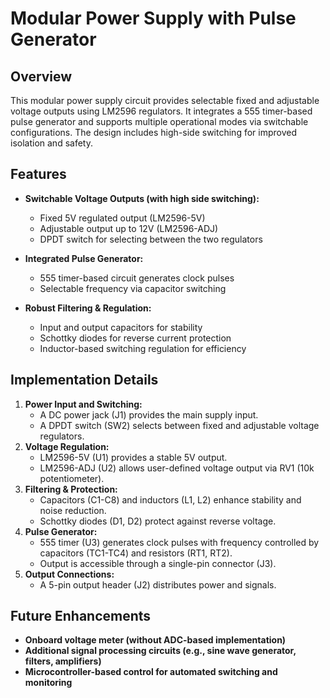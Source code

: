# Modular Power Supply with Pulse Generator

## Overview
This modular power supply circuit provides selectable fixed and adjustable voltage outputs using LM2596 regulators. It integrates a 555 timer-based pulse generator and supports multiple operational modes via switchable configurations. The design includes high-side switching for improved isolation and safety.

## Features
- **Switchable Voltage Outputs (with high side switching):**
  - Fixed 5V regulated output (LM2596-5V)
  - Adjustable output up to 12V (LM2596-ADJ)
  - DPDT switch for selecting between the two regulators

- **Integrated Pulse Generator:**
  - 555 timer-based circuit generates clock pulses
  - Selectable frequency via capacitor switching
- **Robust Filtering & Regulation:**
  - Input and output capacitors for stability
  - Schottky diodes for reverse current protection
  - Inductor-based switching regulation for efficiency


## Implementation Details
1. **Power Input and Switching:**
   - A DC power jack (J1) provides the main supply input.
   - A DPDT switch (SW2) selects between fixed and adjustable voltage regulators.
2. **Voltage Regulation:**
   - LM2596-5V (U1) provides a stable 5V output.
   - LM2596-ADJ (U2) allows user-defined voltage output via RV1 (10k potentiometer).
3. **Filtering & Protection:**
   - Capacitors (C1-C8) and inductors (L1, L2) enhance stability and noise reduction.
   - Schottky diodes (D1, D2) protect against reverse voltage.
4. **Pulse Generator:**
   - 555 timer (U3) generates clock pulses with frequency controlled by capacitors (TC1-TC4) and resistors (RT1, RT2).
   - Output is accessible through a single-pin connector (J3).
5. **Output Connections:**
   - A 5-pin output header (J2) distributes power and signals.

## Future Enhancements
- **Onboard voltage meter (without ADC-based implementation)**
- **Additional signal processing circuits (e.g., sine wave generator, filters, amplifiers)**
- **Microcontroller-based control for automated switching and monitoring**
